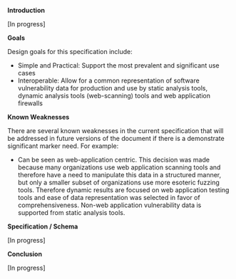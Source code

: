 **Introduction**

[In progress]

**Goals**

Design goals for this specification include:

* Simple and Practical: Support the most prevalent and significant use cases
* Interoperable: Allow for a common representation of software vulnerability data for production and use by static analysis tools, dynamic analysis tools (web-scanning) tools and web application firewalls

**Known Weaknesses**

There are several known weaknesses in the current specification that will be addressed in future versions of the document if there is a demonstrate significant marker need.  For example:

 * Can be seen as web-application centric.  This decision was made because many organizations use web application scanning tools and therefore have a need to manipulate this data in a structured manner, but only a smaller subset of organizations use more esoteric fuzzing tools.  Therefore dynamic results are focused on web application testing tools and ease of data representation was selected in favor of comprehensiveness.  Non-web application vulnerability data is supported from static analysis tools.

**Specification / Schema**

[In progress]

**Conclusion**

[In progress]
